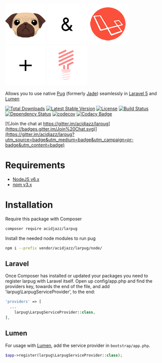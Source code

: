 [![](media/pug128.png)](/pugjs/pug)
![](media/and128.png)
[![](media/laravel128.png)](/http://laravel.com)
![](media/plus128.png)
[![](media/lumen128.png)](/http://lumen.laravel.com)

Allows you to use native [Pug](/pugjs/pug) (formerly [Jade](https://github.com/scrooloose/syntastic/pull/1704)) seamlessly in [Laravel 5](http://laravel.com) and [Lumen](http://lumen.laravel.com)

[![Total Downloads](https://poser.pugx.org/acidjazz/larpug/downloads)](https://packagist.org/packages/acidjazz/larpug)
[![Latest Stable Version](https://poser.pugx.org/acidjazz/larpug/v/stable)](https://packagist.org/packages/acidjazz/larpug)
[![License](https://poser.pugx.org/acidjazz/larpug/license)](https://packagist.org/packages/acidjazz/larpug)
[![Build Status](https://travis-ci.org/acidjazz/larpug.svg?branch=master)](https://travis-ci.org/acidjazz/larpug)
[![Dependency Status](https://www.gemnasium.com/badges/github.com/acidjazz/larpug.svg)](https://www.gemnasium.com/github.com/acidjazz/larpug)
[![codecov](https://codecov.io/gh/acidjazz/larpug/branch/master/graph/badge.svg)](https://codecov.io/gh/acidjazz/larpug)
[![Codacy Badge](https://api.codacy.com/project/badge/Grade/26ae27120d1a4f248740b590a299f68e)](https://www.codacy.com/app/acidjazz/larpug?utm_source=github.com&amp;utm_medium=referral&amp;utm_content=acidjazz/larpug&amp;utm_campaign=Badge_Grade)

[![Join the chat at https://gitter.im/acidjazz/larpug](https://badges.gitter.im/Join%20Chat.svg)](https://gitter.im/acidjazz/larpug?utm_source=badge&utm_medium=badge&utm_campaign=pr-badge&utm_content=badge)

# Requirements

* [NodeJS v6.x](https://nodejs.org/en/)
* [npm v3.x](https://www.npmjs.com/)


# Installation

Require this package with Composer

```bash
composer require acidjazz/larpug
```

Install the needed node modules to run pug
```bash
npm i --prefix vendor/acidjazz/larpug/node/
```

## Laravel

Once Composer has installed or updated your packages you need to register larpug with Laravel itself. Open up config/app.php and find the providers key, towards the end of the file, and add 'larpug\LarpugServiceProvider', to the end:

```php
'providers' => [
  ...
    larpug\LarpugServiceProvider::class,
],
```
## Lumen

For usage with [Lumen](http://lumen.laravel.com), add the service provider in `bootstrap/app.php`. 

```php
$app->register(larpug\LarpugServiceProvider::class);
```
